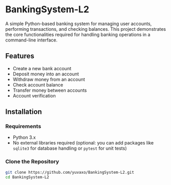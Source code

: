# BankingSystem-L2

A simple Python-based banking system for managing user accounts, performing transactions, and checking balances. This project demonstrates the core functionalities required for handling banking operations in a command-line interface.

## Features

- Create a new bank account
- Deposit money into an account
- Withdraw money from an account
- Check account balance
- Transfer money between accounts
- Account verification

## Installation

### Requirements

- Python 3.x
- No external libraries required (optional: you can add packages like `sqlite3` for database handling or `pytest` for unit tests)

### Clone the Repository

```bash
git clone https://github.com/yuvaxo/BankingSystem-L2.git
cd BankingSystem-L2

